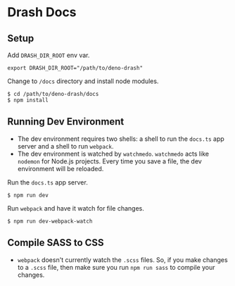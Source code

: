 # Drash Docs

## Setup

Add `DRASH_DIR_ROOT` env var.

```shell
export DRASH_DIR_ROOT="/path/to/deno-drash"
```

Change to `/docs` directory and install node modules.

```shell
$ cd /path/to/deno-drash/docs
$ npm install
```

## Running Dev Environment

* The dev environment requires two shells: a shell to run the `docs.ts` app server and a shell to run `webpack`.
* The dev environment is watched by `watchmedo`. `watchmedo` acts like `nodemon` for Node.js projects. Every time you save a file, the dev environment will be reloaded.

Run the `docs.ts` app server.

```shell
$ npm run dev
```

Run `webpack` and have it watch for file changes.

```shell
$ npm run dev-webpack-watch
```

## Compile SASS to CSS

* `webpack` doesn't currently watch the `.scss` files. So, if you make changes to a `.scss` file, then make sure you run `npm run sass` to compile your changes.
